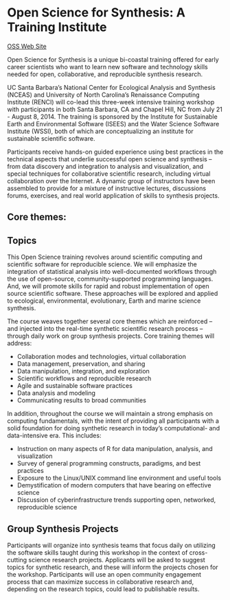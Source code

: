 # Open Science for Synthesis: A Training Institute

[OSS Web Site](https://www.nceas.ucsb.edu/OSS)

Open Science for Synthesis is a unique bi-coastal training offered for early career scientists who want to learn new software and technology skills needed for open, collaborative, and reproducible synthesis research.
 
UC Santa Barbara’s National Center for Ecological Analysis and Synthesis (NCEAS) and University of North Carolina’s Renaissance Computing Institute (RENCI) will co-lead this three-week intensive training workshop with participants in both Santa Barbara, CA and Chapel Hill, NC from July 21 - August 8, 2014. The training is sponsored by the Institute for Sustainable Earth and Environmental Software (ISEES) and the Water Science Software Institute (WSSI), both of which are conceptualizing an institute for sustainable scientific software.
 
Participants receive hands-on guided experience using best practices in the technical aspects that underlie successful open science and synthesis – from data discovery and integration to analysis and visualization, and special techniques for collaborative scientific research, including virtual collaboration over the Internet. A dynamic group of instructors have been assembled to provide for a mixture of instructive lectures, discussions forums, exercises, and real world application of skills to synthesis projects.

## Core themes: 

## Topics

This Open Science training revolves around scientific computing and scientific software for reproducible science. We will emphasize the integration of statistical analysis into well-documented workflows through the use of open-source, community-supported programming languages. And, we will promote skills for rapid and robust implementation of open source scientific software. These approaches will be explored and applied to ecological, environmental, evolutionary, Earth and marine science synthesis.
 
The course weaves together several core themes which are reinforced –  and injected into the real-time synthetic scientific research process –  through daily work on group synthesis projects. Core training themes will address:

- Collaboration modes and technologies, virtual collaboration
- Data management, preservation, and sharing
- Data manipulation, integration, and exploration
- Scientific workflows and reproducible research
- Agile and sustainable software practices
- Data analysis and modeling
- Communicating results to broad communities

In addition, throughout the course we will maintain a strong emphasis on computing fundamentals, with the intent of providing all participants with a solid foundation for doing synthetic research in today’s computational- and data-intensive era. This includes:

- Instruction on many aspects of R for data manipulation, analysis, and visualization
- Survey of general programming constructs, paradigms, and best practices
- Exposure to the Linux/UNIX command line environment and useful tools
- Demystification of modern computers that have bearing on effective science
- Discussion of cyberinfrastructure trends supporting open, networked, reproducible science

## Group Synthesis Projects

Participants will organize into synthesis teams that focus daily on utilizing the software skills taught during this workshop in the context of cross-cutting science research projects. Applicants will be asked to suggest topics for synthetic research, and these will inform the projects chosen for the workshop. Participants will use an open community engagement process that can maximize success in collaborative research and, depending on the research topics, could lead to publishable results.
